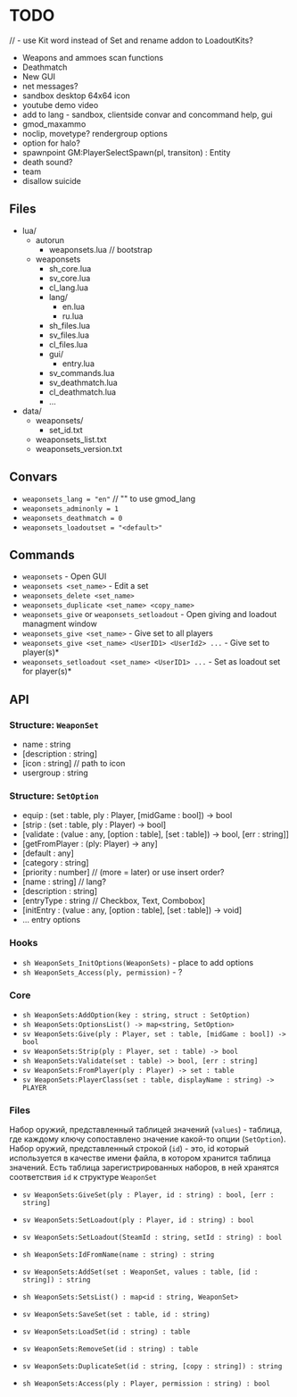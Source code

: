  TODO
======
// - use Kit word instead of Set and rename addon to LoadoutKits?
- Weapons and ammoes scan functions
- Deathmatch
- New GUI
- net messages?
- sandbox desktop 64x64 icon
- youtube demo video
- add to lang - sandbox, clientside convar and concommand help, gui 
- gmod_maxammo 
- noclip, movetype? rendergroup options
- option for halo?
- spawnpoint GM:PlayerSelectSpawn(pl, transiton) : Entity
- death sound?
- team
- disallow suicide 

 Files
-------

- lua/
  - autorun
    - weaponsets.lua // bootstrap
  - weaponsets
    - sh_core.lua
    - sv_core.lua
    - cl_lang.lua
    - lang/
      - en.lua
      - ru.lua
    - sh_files.lua
    - sv_files.lua
    - cl_files.lua
    - gui/
      - entry.lua
    - sv_commands.lua
    - sv_deathmatch.lua
    - cl_deathmatch.lua
    - ...
- data/
  - weaponsets/
    - set_id.txt
  - weaponsets_list.txt
  - weaponsets_version.txt

 Convars
---------
- `weaponsets_lang = "en"` // "" to use gmod_lang
- `weaponsets_adminonly = 1`
- `weaponsets_deathmatch = 0`
- `weaponsets_loadoutset = "<default>"`

 Commands
----------
- `weaponsets` - Open GUI
- `weaponsets <set_name>` - Edit a set
- `weaponsets_delete <set_name>`
- `weaponsets_duplicate <set_name> <copy_name>`
- `weaponsets_give` or `weaponsets_setloadout` - Open giving and loadout managment window
- `weaponsets_give <set_name>` - Give set to all players
- `weaponsets_give <set_name> <UserID1> <UserId2> ...` - Give set to player(s)*
- `weaponsets_setloadout <set_name> <UserID1> ...` - Set as loadout set for player(s)*

 API
-----

### Structure: `WeaponSet`
- name : string
- [description : string]
- [icon : string] // path to icon
- usergroup : string

### Structure: `SetOption`
- equip : (set : table, ply : Player, [midGame : bool]) -> bool
- [strip : (set : table, ply : Player) -> bool]
- [validate : (value : any, [option : table], [set : table]) -> bool, [err : string]]
- [getFromPlayer : (ply: Player) -> any]
- [default : any]
- [category : string]
- [priority : number] // (more = later) or use insert order? 
- [name : string] // lang?
- [description : string]
- [entryType : string // Checkbox, Text, Combobox]
- [initEntry : (value : any, [option : table], [set : table]) -> void]
- ... entry options

### Hooks
- `sh WeaponSets_InitOptions(WeaponSets)` - place to add options
- `sh WeaponSets_Access(ply, permission)` - ?

### Core
- `sh WeaponSets:AddOption(key : string, struct : SetOption)`
- `sh WeaponSets:OptionsList() -> map<string, SetOption>`
- `sv WeaponSets:Give(ply : Player, set : table, [midGame : bool]) -> bool`
- `sv WeaponSets:Strip(ply : Player, set : table) -> bool`
- `sh WeaponSets:Validate(set : table) -> bool, [err : string]`
- `sv WeaponSets:FromPlayer(ply : Player) -> set : table`
- `sv WeaponSets:PlayerClass(set : table, displayName : string) -> PLAYER`

### Files
Набор оружий, представленный таблицей значений (`values`) - таблица, где каждому ключу сопоставлено 
значение какой-то опции (`SetOption`).
Набор оружий, представленный строкой (`id`) - это, id который используется в качестве имени файла,
в котором хранится таблица значений.
Есть таблица зарегистрированных наборов, в ней хранятся соответствия `id` к структуре `WeaponSet`

- `sv WeaponSets:GiveSet(ply : Player, id : string) : bool, [err : string]`
- `sv WeaponSets:SetLoadout(ply : Player, id : string) : bool`
- `sv WeaponSets:SetLoadout(SteamId : string, setId : string) : bool`

- `sh WeaponSets:IdFromName(name : string) : string`
- `sv WeaponSets:AddSet(set : WeaponSet, values : table, [id : string]) : string`
- `sh WeaponSets:SetsList() : map<id : string, WeaponSet>`
- `sv WeaponSets:SaveSet(set : table, id : string)`
- `sv WeaponSets:LoadSet(id : string) : table`
- `sv WeaponSets:RemoveSet(id : string) : table`
- `sv WeaponSets:DuplicateSet(id : string, [copy : string]) : string`

- `sh WeaponSets:Access(ply : Player, permission : string) : bool`
